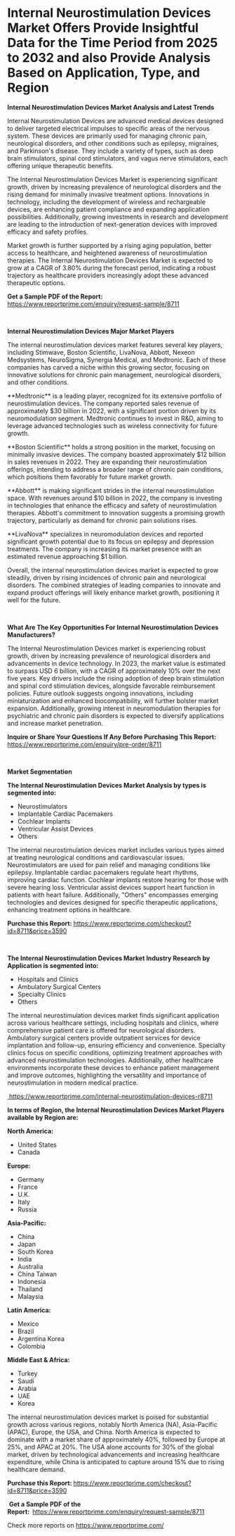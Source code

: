 <p><h1>Internal Neurostimulation Devices Market Offers Provide Insightful Data for the Time Period from 2025 to 2032 and also Provide Analysis Based on Application, Type, and Region</h1></p><p><strong>Internal Neurostimulation Devices Market Analysis and Latest Trends</strong></p>
<p><p>Internal Neurostimulation Devices are advanced medical devices designed to deliver targeted electrical impulses to specific areas of the nervous system. These devices are primarily used for managing chronic pain, neurological disorders, and other conditions such as epilepsy, migraines, and Parkinson's disease. They include a variety of types, such as deep brain stimulators, spinal cord stimulators, and vagus nerve stimulators, each offering unique therapeutic benefits.</p><p>The Internal Neurostimulation Devices Market is experiencing significant growth, driven by increasing prevalence of neurological disorders and the rising demand for minimally invasive treatment options. Innovations in technology, including the development of wireless and rechargeable devices, are enhancing patient compliance and expanding application possibilities. Additionally, growing investments in research and development are leading to the introduction of next-generation devices with improved efficacy and safety profiles.</p><p>Market growth is further supported by a rising aging population, better access to healthcare, and heightened awareness of neurostimulation therapies. The Internal Neurostimulation Devices Market is expected to grow at a CAGR of 3.80% during the forecast period, indicating a robust trajectory as healthcare providers increasingly adopt these advanced therapeutic options.</p></p>
<p><strong>Get a Sample PDF of the Report:&nbsp;</strong> <a href="https://www.reportprime.com/enquiry/request-sample/8711?utm_campaign=2853&utm_medium=2&utm_source=Github&utm_content=ia&utm_term=20032025&utm_id=internal-neurostimulation-devices">https://www.reportprime.com/enquiry/request-sample/8711</a></p>
<p>&nbsp;</p>
<p><strong>Internal Neurostimulation Devices Major Market Players</strong></p>
<p><p>The internal neurostimulation devices market features several key players, including Stimwave, Boston Scientific, LivaNova, Abbott, Nexeon Medsystems, NeuroSigma, Synergia Medical, and Medtronic. Each of these companies has carved a niche within this growing sector, focusing on innovative solutions for chronic pain management, neurological disorders, and other conditions.</p><p>**Medtronic** is a leading player, recognized for its extensive portfolio of neurostimulation devices. The company reported sales revenue of approximately $30 billion in 2022, with a significant portion driven by its neuromodulation segment. Medtronic continues to invest in R&D, aiming to leverage advanced technologies such as wireless connectivity for future growth.</p><p>**Boston Scientific** holds a strong position in the market, focusing on minimally invasive devices. The company boasted approximately $12 billion in sales revenues in 2022. They are expanding their neurostimulation offerings, intending to address a broader range of chronic pain conditions, which positions them favorably for future market growth.</p><p>**Abbott** is making significant strides in the internal neurostimulation space. With revenues around $10 billion in 2022, the company is investing in technologies that enhance the efficacy and safety of neurostimulation therapies. Abbott's commitment to innovation suggests a promising growth trajectory, particularly as demand for chronic pain solutions rises.</p><p>**LivaNova** specializes in neuromodulation devices and reported significant growth potential due to its focus on epilepsy and depression treatments. The company is increasing its market presence with an estimated revenue approaching $1 billion.</p><p>Overall, the internal neurostimulation devices market is expected to grow steadily, driven by rising incidences of chronic pain and neurological disorders. The combined strategies of leading companies to innovate and expand product offerings will likely enhance market growth, positioning it well for the future.</p></p>
<p>&nbsp;</p>
<p><strong>What Are The Key Opportunities For Internal Neurostimulation Devices Manufacturers?</strong></p>
<p><p>The Internal Neurostimulation Devices market is experiencing robust growth, driven by increasing prevalence of neurological disorders and advancements in device technology. In 2023, the market value is estimated to surpass USD 6 billion, with a CAGR of approximately 10% over the next five years. Key drivers include the rising adoption of deep brain stimulation and spinal cord stimulation devices, alongside favorable reimbursement policies. Future outlook suggests ongoing innovations, including miniaturization and enhanced biocompatibility, will further bolster market expansion. Additionally, growing interest in neuromodulation therapies for psychiatric and chronic pain disorders is expected to diversify applications and increase market penetration.</p></p>
<p><strong>Inquire or Share Your Questions If Any Before Purchasing This Report:</strong> <a href="https://www.reportprime.com/enquiry/pre-order/8711?utm_campaign=2853&utm_medium=2&utm_source=Github&utm_content=ia&utm_term=20032025&utm_id=internal-neurostimulation-devices">https://www.reportprime.com/enquiry/pre-order/8711</a></p>
<p>&nbsp;</p>
<p><strong>Market Segmentation</strong></p>
<p><strong>The Internal Neurostimulation Devices Market Analysis by types is segmented into:</strong></p>
<p><ul><li>Neurostimulators</li><li>Implantable Cardiac Pacemakers</li><li>Cochlear Implants</li><li>Ventricular Assist Devices</li><li>Others</li></ul></p>
<p><p>The internal neurostimulation devices market includes various types aimed at treating neurological conditions and cardiovascular issues. Neurostimulators are used for pain relief and managing conditions like epilepsy. Implantable cardiac pacemakers regulate heart rhythms, improving cardiac function. Cochlear implants restore hearing for those with severe hearing loss. Ventricular assist devices support heart function in patients with heart failure. Additionally, "Others" encompasses emerging technologies and devices designed for specific therapeutic applications, enhancing treatment options in healthcare.</p></p>
<p><strong>Purchase this Report:&nbsp;</strong><a href="https://www.reportprime.com/checkout?id=8711&price=3590&utm_campaign=2853&utm_medium=2&utm_source=Github&utm_content=ia&utm_term=20032025&utm_id=internal-neurostimulation-devices">https://www.reportprime.com/checkout?id=8711&price=3590</a></p>
<p>&nbsp;</p>
<p><strong>The Internal Neurostimulation Devices Market Industry Research by Application is segmented into:</strong></p>
<p><ul><li>Hospitals and Clinics</li><li>Ambulatory Surgical Centers</li><li>Specialty Clinics</li><li>Others</li></ul></p>
<p><p>The internal neurostimulation devices market finds significant application across various healthcare settings, including hospitals and clinics, where comprehensive patient care is offered for neurological disorders. Ambulatory surgical centers provide outpatient services for device implantation and follow-up, ensuring efficiency and convenience. Specialty clinics focus on specific conditions, optimizing treatment approaches with advanced neurostimulation technologies. Additionally, other healthcare environments incorporate these devices to enhance patient management and improve outcomes, highlighting the versatility and importance of neurostimulation in modern medical practice.</p></p>
<p><a href="https://www.reportprime.com/internal-neurostimulation-devices-r8711?utm_campaign=2853&utm_medium=2&utm_source=Github&utm_content=ia&utm_term=20032025&utm_id=internal-neurostimulation-devices">&nbsp;https://www.reportprime.com/internal-neurostimulation-devices-r8711</a></p>
<p><strong>In terms of Region, the Internal Neurostimulation Devices Market Players available by Region are:</strong></p>
<p>
    <p> <strong> North America: </strong>
        <ul>
            <li>United States</li>
            <li>Canada</li>
        </ul>
        </p> 
    <p> <strong> Europe: </strong>
        <ul>
            <li>Germany</li>
            <li>France</li>
            <li>U.K.</li>
            <li>Italy</li>
            <li>Russia</li>
        </ul>
        </p> 
    <p> <strong> Asia-Pacific: </strong>
        <ul>
            <li>China</li>
            <li>Japan</li>
            <li>South Korea</li>
            <li>India</li>
            <li>Australia</li>
            <li>China Taiwan</li>
            <li>Indonesia</li>
            <li>Thailand</li>
            <li>Malaysia</li>
        </ul>
        </p> 
    <p> <strong> Latin America: </strong>
        <ul>
            <li>Mexico</li>
            <li>Brazil</li>
            <li>Argentina Korea</li>
            <li>Colombia</li>
        </ul>
        </p> 
    <p> <strong> Middle East & Africa: </strong>
        <ul>
            <li>Turkey</li>
            <li>Saudi</li>
            <li>Arabia</li>
            <li>UAE</li>
            <li>Korea</li>
        </ul>
    </p>
    </p>
<p><p>The internal neurostimulation devices market is poised for substantial growth across various regions, notably North America (NA), Asia-Pacific (APAC), Europe, the USA, and China. North America is expected to dominate with a market share of approximately 40%, followed by Europe at 25%, and APAC at 20%. The USA alone accounts for 30% of the global market, driven by technological advancements and increasing healthcare expenditure, while China is anticipated to capture around 15% due to rising healthcare demand.</p></p>
<p><strong>Purchase this Report: </strong><a href="https://www.reportprime.com/checkout?id=8711&price=3590&utm_campaign=2853&utm_medium=2&utm_source=Github&utm_content=ia&utm_term=20032025&utm_id=internal-neurostimulation-devices">https://www.reportprime.com/checkout?id=8711&price=3590</a></p>
<p>&nbsp;<strong>Get a Sample PDF of the Report:&nbsp;&nbsp;</strong><a href="https://www.reportprime.com/enquiry/request-sample/8711?utm_campaign=2853&utm_medium=2&utm_source=Github&utm_content=ia&utm_term=20032025&utm_id=internal-neurostimulation-devices">https://www.reportprime.com/enquiry/request-sample/8711</a></p>
<p><strong></strong></p>
<p>Check more reports on <a href="https://www.reportprime.com/?utm_campaign=2853&utm_medium=2&utm_source=Github&utm_content=ia&utm_term=20032025&utm_id=internal-neurostimulation-devices">https://www.reportprime.com/</a></p>
